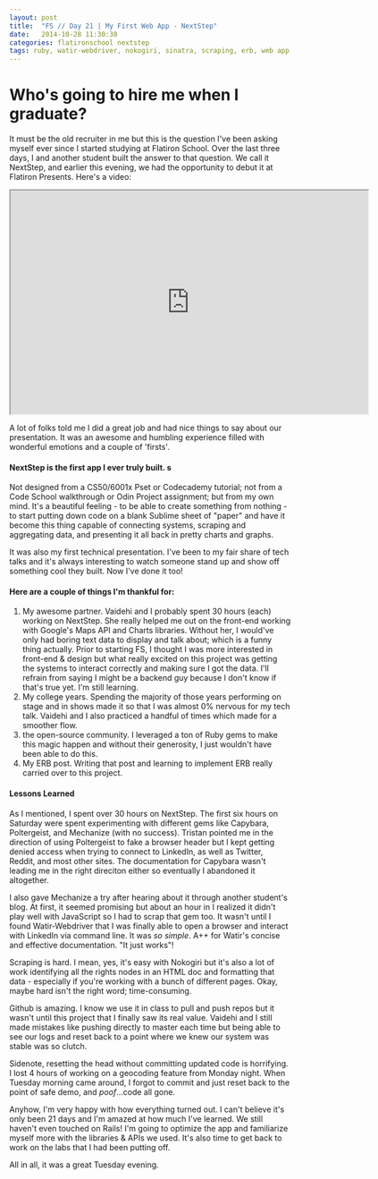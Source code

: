 ```yaml
---
layout: post
title:  "FS // Day 21 | My First Web App - NextStep"
date:   2014-10-28 11:30:30
categories: flatironschool nextstep
tags: ruby, watir-webdriver, nokogiri, sinatra, scraping, erb, web app, testing, html, css, front-end, api
---
```


# Who's going to hire me when I graduate? 

It must be the old recruiter in me but this is the question I've been asking myself ever since I started studying at Flatiron School. Over the last three days, I and another student built the answer to that question. We call it NextStep, and earlier this evening, we had the opportunity to debut it at Flatiron Presents. Here's a video: 

<iframe src="https://docs.google.com/file/d/0B2BGZJ-jbmLncW12aG5UcTlLTnM/preview" width="640" height="400"></iframe>

A lot of folks told me I did a great job and had nice things to say about our presentation. It was an awesome and humbling experience filled with wonderful emotions and a couple of 'firsts'. 

#### NextStep is the first app I ever truly built. s

Not designed from a CS50/6001x Pset or Codecademy tutorial; not from a Code School walkthrough or Odin Project assignment; but from my own mind. It's a beautiful feeling - to be able to create something from nothing - to start putting down code on a blank Sublime sheet of "paper" and have it become this thing capable of connecting systems, scraping and aggregating data, and presenting it all back in pretty charts and graphs.

It was also my first technical presentation. I've been to my fair share of tech talks and it's always interesting to watch someone stand up and show off something cool they built. Now I've done it too! 

#### Here are a couple of things I'm thankful for:

1. My awesome partner. Vaidehi and I probably spent 30 hours (each) working on NextStep. She really helped me out on the front-end working with Google's Maps API and Charts libraries. Without her, I would've only had boring text data to display and talk about; which is a funny thing actually. Prior to starting FS, I thought I was more interested in front-end & design but what really excited on this project was getting the systems to interact correctly and making sure I got the data. I'll refrain from saying I might be a backend guy because I don't know if that's true yet. I'm still learning.
2. My college years. Spending the majority of those years performing on stage and in shows made it so that I was almost 0% nervous for my tech talk. Vaidehi and I also practiced a handful of times which made for a smoother flow.
3. the open-source community. I leveraged a ton of Ruby gems to make this magic happen and without their generosity, I just wouldn't have been able to do this.
4. My ERB post. Writing that post and learning to implement ERB really carried over to this project.

#### Lessons Learned

As I mentioned, I spent over 30 hours on NextStep. The first six hours on Saturday were spent experimenting with different gems like Capybara, Poltergeist, and Mechanize (with no success). Tristan pointed me in the direction of using Poltergeist to fake a browser header but I kept getting denied access when trying to connect to LinkedIn, as well as Twitter, Reddit, and most other sites. The documentation for Capybara wasn't leading me in the right direciton either so eventually I abandoned it altogether.

I also gave Mechanize a try after hearing about it through another student's blog. At first, it seemed promising but about an hour in I realized it didn't play well with JavaScript so I had to scrap that gem too. It wasn't until I found Watir-Webdriver that I was finally able to open a browser and interact with LinkedIn via command line. It was *so simple*. A++ for Watir's concise and effective documentation. "It just works"!

Scraping is hard. I mean, yes, it's easy with Nokogiri but it's also a lot of work identifying all the rights nodes in an HTML doc and formatting that data - especially if you're working with a bunch of different pages. Okay, maybe hard isn't the right word; time-consuming.

Github is amazing. I know we use it in class to pull and push repos but it wasn't until this project that I finally saw its real value. Vaidehi and I still made mistakes like pushing directly to master each time but being able to see our logs and reset back to a point where we knew our system was stable was so clutch.

Sidenote, resetting the head without committing updated code is horrifying. I lost 4 hours of working on a geocoding feature from Monday night. When Tuesday morning came around, I forgot to commit and just reset back to the point of safe demo, and *poof*...code all gone. 

Anyhow, I'm very happy with how everything turned out. I can't believe it's only been 21 days and I'm amazed at how much I've learned. We still haven't even touched on Rails! I'm going to optimize the app and familiarize myself more with the libraries & APIs we used. It's also time to get back to work on the labs that I had been putting off. 

All in all, it was a great Tuesday evening.

